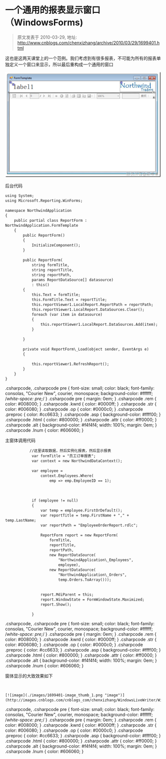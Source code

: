 # 一个通用的报表显示窗口（WindowsForms) 
> 原文发表于 2010-03-29, 地址: http://www.cnblogs.com/chenxizhang/archive/2010/03/29/1699401.html 


这也是这两天课堂上的一个范例。我们考虑到有很多报表，不可能为所有的报表单独定义一个窗口来显示，所以最后重构成一个通用的窗口

 [![image](./images/1699401-image_thumb_2.png "image")](http://images.cnblogs.com/cnblogs_com/chenxizhang/WindowsLiveWriter/WindowsForms_A5C0/image_6.png) 

 后台代码


```
using System;
using Microsoft.Reporting.WinForms;

namespace NorthwindApplication
{
    public partial class ReportForm : NorthwindApplication.FormTemplate
    {
        public ReportForm()
        {
            InitializeComponent();
        }

        public ReportForm(
            string formTitle,
            string reportTitle,
            string reportPath,
            params ReportDataSource[] datasource)
            : this()
        {
            this.Text = formTitle;
            this.FormTitle.Text = reportTitle;
            this.reportViewer1.LocalReport.ReportPath = reportPath;
            this.reportViewer1.LocalReport.DataSources.Clear();
            foreach (var item in datasource)
            {
                this.reportViewer1.LocalReport.DataSources.Add(item);
            }

        }

        private void ReportForm\_Load(object sender, EventArgs e)
        {

            this.reportViewer1.RefreshReport();
        }
    }
}

```


.csharpcode, .csharpcode pre
{
 font-size: small;
 color: black;
 font-family: consolas, "Courier New", courier, monospace;
 background-color: #ffffff;
 /*white-space: pre;*/
}
.csharpcode pre { margin: 0em; }
.csharpcode .rem { color: #008000; }
.csharpcode .kwrd { color: #0000ff; }
.csharpcode .str { color: #006080; }
.csharpcode .op { color: #0000c0; }
.csharpcode .preproc { color: #cc6633; }
.csharpcode .asp { background-color: #ffff00; }
.csharpcode .html { color: #800000; }
.csharpcode .attr { color: #ff0000; }
.csharpcode .alt 
{
 background-color: #f4f4f4;
 width: 100%;
 margin: 0em;
}
.csharpcode .lnum { color: #606060; }




主窗体调用代码


```
           //这里读取数据，然后实例化报表，然后显示报表
            var formTitle = "员工订单报表";
            var context = new NorthwindDataContext();

            var employee =
                context.Employees.Where(
                    emp => emp.EmployeeID == 1);

            

            if (employee != null)
            {
                var temp = employee.FirstOrDefault();
                var reportTitle = temp.FirstName + "," + temp.LastName;
                var reportPath = "EmployeeOrderReport.rdlc";

                ReportForm report = new ReportForm(
                    formTitle,
                    reportTitle,
                    reportPath,
                    new ReportDataSource(
                        "NorthwindApplication\_Employees",
                        employee),
                    new ReportDataSource(
                        "NorthwindApplication\_Orders",
                        temp.Orders.ToArray()));


                report.MdiParent = this;
                report.WindowState = FormWindowState.Maximized;
                report.Show();

            }
```


.csharpcode, .csharpcode pre
{
 font-size: small;
 color: black;
 font-family: consolas, "Courier New", courier, monospace;
 background-color: #ffffff;
 /*white-space: pre;*/
}
.csharpcode pre { margin: 0em; }
.csharpcode .rem { color: #008000; }
.csharpcode .kwrd { color: #0000ff; }
.csharpcode .str { color: #006080; }
.csharpcode .op { color: #0000c0; }
.csharpcode .preproc { color: #cc6633; }
.csharpcode .asp { background-color: #ffff00; }
.csharpcode .html { color: #800000; }
.csharpcode .attr { color: #ff0000; }
.csharpcode .alt 
{
 background-color: #f4f4f4;
 width: 100%;
 margin: 0em;
}
.csharpcode .lnum { color: #606060; }




窗体显示的大致效果如下


```
 
```

```
[![image](./images/1699401-image_thumb_1.png "image")](http://images.cnblogs.com/cnblogs_com/chenxizhang/WindowsLiveWriter/WindowsForms_A5C0/image_4.png) 
```

.csharpcode, .csharpcode pre
{
 font-size: small;
 color: black;
 font-family: consolas, "Courier New", courier, monospace;
 background-color: #ffffff;
 /*white-space: pre;*/
}
.csharpcode pre { margin: 0em; }
.csharpcode .rem { color: #008000; }
.csharpcode .kwrd { color: #0000ff; }
.csharpcode .str { color: #006080; }
.csharpcode .op { color: #0000c0; }
.csharpcode .preproc { color: #cc6633; }
.csharpcode .asp { background-color: #ffff00; }
.csharpcode .html { color: #800000; }
.csharpcode .attr { color: #ff0000; }
.csharpcode .alt 
{
 background-color: #f4f4f4;
 width: 100%;
 margin: 0em;
}
.csharpcode .lnum { color: #606060; }
